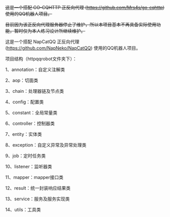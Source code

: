~~这是一个搭配 GO-CQHTTP 正反向代理 (https://github.com/Mrs4s/go-cqhttp) 使用的QQ机器人项目。~~

~~目前因为该正反向代理服务器停止了维护，所以本项目基本不再具备实际使用功能，暂时仅为本人练习设计所继续维护。~~

这是一个搭配 NapCatQQ 正反向代理 (https://github.com/NapNeko/NapCatQQ) 使用的QQ机器人项目。

项目结构（httpqqrobot文件夹下）：

1、annotation：自定义注解类

2、aop：切面类

3、chain：处理器链及节点类

4、config：配置类

5、constant：全局常量类

6、controller：控制器类

7、entity：实体类

8、exception：自定义异常及异常处理类

9、job：定时任务类

10、listener：监听器类

11、mapper：mapper接口类

12、result：统一封装响应结果类

13、service：服务及服务实现类

14、utils：工具类